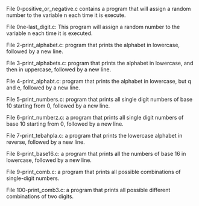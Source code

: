 File 0-positive_or_negative.c contains a program that will assign a random number to the variable n each time it is execute.

File 0ne-last_digit.c: This program will assign a random number to the variable n each time it is executed.

File 2-print_alphabet.c:  program that prints the alphabet in lowercase, followed by a new line.

File 3-print_alphabets.c: program that prints the alphabet in lowercase, and then in uppercase, followed by a new line.

File 4-print_alphabt.c:  program that prints the alphabet in lowercase, but q and e, followed by a new line.

File 5-print_numbers.c: program that prints all single digit numbers of base 10 starting from 0, followed by a new line.

File 6-print_numberz.c: a program that prints all single digit numbers of base 10 starting from 0, followed by a new line.

File 7-print_tebahpla.c: a program that prints the lowercase alphabet in reverse, followed by a new line.

File 8-print_base16.c: a program that prints all the numbers of base 16 in lowercase, followed by a new line.

File 9-print_comb.c: a program that prints all possible combinations of single-digit numbers.

File 100-print_comb3.c: a program that prints all possible different combinations of two digits.

